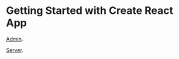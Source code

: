 # Getting Started with Create React App

[Admin](https://github.com/leyiqiang/home-library-admin).

[Server](https://github.com/leyiqiang/home-library-server).
